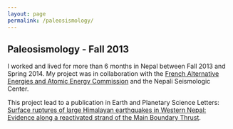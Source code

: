 ```yaml
---
layout: page
permalink: /paleosismology/
---
```


## Paleosismology - Fall 2013

I worked and lived for more than 6 months in Nepal between Fall 2013 and Spring 2014. My project
was in collaboration with the [French Alternative Energies and Atomic Energy Commission](http://www.cea.fr/english) and
the Nepali Seismologic Center.

This project lead to a publication in Earth and Planetary Science Letters: [Surface ruptures of large Himalayan 
earthquakes in Western Nepal: Evidence along a reactivated strand of the Main Boundary 
Thrust](https://www.sciencedirect.com/science/article/pii/S0012821X15007463).
